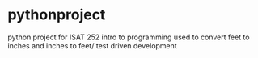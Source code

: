 # pythonproject
python project for ISAT 252 intro to programming
used to convert feet to inches and inches to feet/ test driven development 
